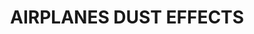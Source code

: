 ---
title: "AIRPLANES DUST EFFECTS"
price: "TBA"
desc: "Opis nije dostupan"
img_path: "/assets/img/A.MIG-7421.jpg"
brand: AMMO
available: true
cat: "weathering"
subcat: "AIRPLANE WEATHERING SETS"
subsubcat: "SS"
---